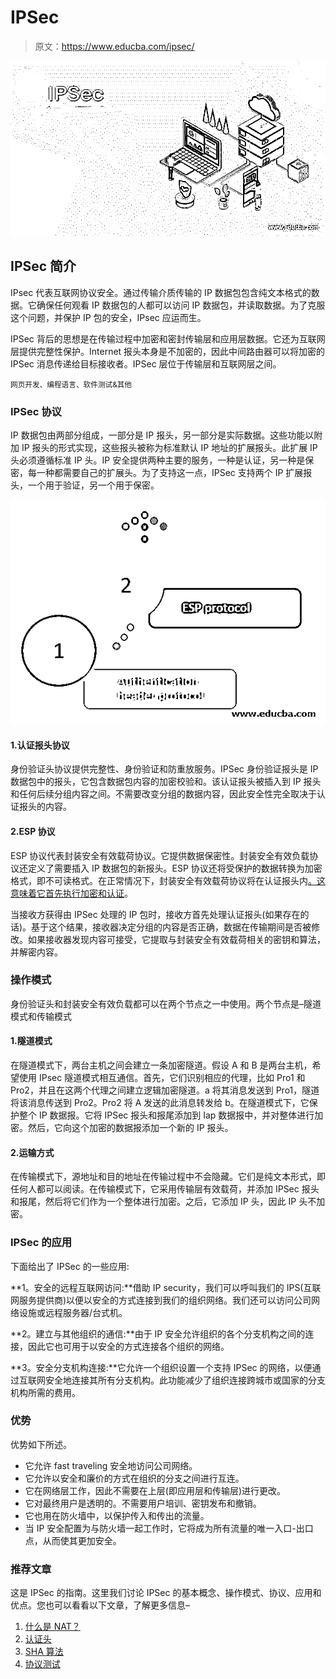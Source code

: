 # IPSec

> 原文：<https://www.educba.com/ipsec/>

![IPSec](img/8fd7c3b146583ca28f6f88c3247c5744.png)



## IPSec 简介

IPsec 代表互联网协议安全。通过传输介质传输的 IP 数据包包含纯文本格式的数据。它确保任何观看 IP 数据包的人都可以访问 IP 数据包，并读取数据。为了克服这个问题，并保护 IP 包的安全，IPsec 应运而生。

IPSec 背后的思想是在传输过程中加密和密封传输层和应用层数据。它还为互联网层提供完整性保护。Internet 报头本身是不加密的，因此中间路由器可以将加密的 IPSec 消息传递给目标接收者。IPSec 层位于传输层和互联网层之间。

<small>网页开发、编程语言、软件测试&其他</small>

### IPSec 协议

IP 数据包由两部分组成，一部分是 IP 报头，另一部分是实际数据。这些功能以附加 IP 报头的形式实现，这些报头被称为标准默认 IP 地址的扩展报头。此扩展 IP 头必须遵循标准 IP 头。IP 安全提供两种主要的服务，一种是认证，另一种是保密，每一种都需要自己的扩展头。为了支持这一点，IPSec 支持两个 IP 扩展报头，一个用于验证，另一个用于保密。

![IPSec protocols](img/5713eba1d8b2926c3cf47be0970dd6ff.png)



#### 1.认证报头协议

身份验证头协议提供完整性、身份验证和防重放服务。IPSec 身份验证报头是 IP 数据包中的报头，它包含数据包内容的加密校验和。该认证报头被插入到 IP 报头和任何后续分组内容之间。不需要改变分组的数据内容，因此安全性完全取决于认证报头的内容。

#### 2.ESP 协议

ESP 协议代表封装安全有效载荷协议。它提供数据保密性。封装安全有效负载协议还定义了需要插入 IP 数据包的新报头。ESP 协议还将受保护的数据转换为加密格式，即不可读格式。在正常情况下，封装安全有效载荷协议将在认证报头内[。这意味着它首先执行](https://www.educba.com/authentication-header/)[加密和认证](https://www.educba.com/what-is-encryption/)。

当接收方获得由 IPSec 处理的 IP 包时，接收方首先处理认证报头(如果存在的话)。基于这个结果，接收器决定分组的内容是否正确，数据在传输期间是否被修改。如果接收器发现内容可接受，它提取与封装安全有效载荷相关的密钥和算法，并解密内容。

### 操作模式

身份验证头和封装安全有效负载都可以在两个节点之一中使用。两个节点是–隧道模式和传输模式

#### 1.隧道模式

在隧道模式下，两台主机之间会建立一条加密隧道。假设 A 和 B 是两台主机，希望使用 IPsec 隧道模式相互通信。首先，它们识别相应的代理，比如 Pro1 和 Pro2，并且在这两个代理之间建立逻辑加密隧道。a 将其消息发送到 Pro1，隧道将该消息传送到 Pro2。Pro2 将 A 发送的此消息转发给 b。在隧道模式下，它保护整个 IP 数据报。它将 IPSec 报头和报尾添加到 Iap 数据报中，并对整体进行加密。然后，它向这个加密的数据报添加一个新的 IP 报头。

#### 2.运输方式

在传输模式下，源地址和目的地址在传输过程中不会隐藏。它们是纯文本形式，即任何人都可以阅读。在传输模式下，它采用传输层有效载荷，并添加 IPSec 报头和报尾，然后将它们作为一个整体进行加密。之后，它添加 IP 头，因此 IP 头不加密。

### IPSec 的应用

下面给出了 IPSec 的一些应用:

**1。安全的远程互联网访问:**借助 IP security，我们可以呼叫我们的 IPS(互联网服务提供商)以便以安全的方式连接到我们的组织网络。我们还可以访问公司网络设施或远程服务器/台式机。

**2。建立与其他组织的通信:**由于 IP 安全允许组织的各个分支机构之间的连接，因此它也可用于以安全的方式连接各个组织的网络。

**3。安全分支机构连接:**它允许一个组织设置一个支持 IPSec 的网络，以便通过互联网安全地连接其所有分支机构。此功能减少了组织连接跨城市或国家的分支机构所需的费用。

### 优势

优势如下所述。

*   它允许 fast traveling 安全地访问公司网络。
*   它允许以安全和廉价的方式在组织的分支之间进行互连。
*   它在网络层工作，因此不需要在上层(即应用层和传输层)进行更改。
*   它对最终用户是透明的。不需要用户培训、密钥发布和撤销。
*   它也用在防火墙中，以保护传入和传出的流量。
*   当 IP 安全配置为与防火墙一起工作时，它将成为所有流量的唯一入口-出口点，从而使其更加安全。

### 推荐文章

这是 IPSec 的指南。这里我们讨论 IPSec 的基本概念、操作模式、协议、应用和优点。您也可以看看以下文章，了解更多信息–

1.  [什么是 NAT？](https://www.educba.com/what-is-nat/)
2.  [认证头](https://www.educba.com/authentication-header/)
3.  [SHA 算法](https://www.educba.com/sha-algorithm/)
4.  [协议测试](https://www.educba.com/protocol-testing/)





